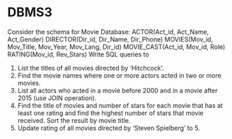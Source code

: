 # DBMS3
Consider the schema for Movie Database:
ACTOR(Act_id, Act_Name, Act_Gender)
DIRECTOR(Dir_id, Dir_Name, Dir_Phone)
MOVIES(Mov_id, Mov_Title, Mov_Year, Mov_Lang, Dir_id)
MOVIE_CAST(Act_id, Mov_id, Role)
RATING(Mov_id, Rev_Stars)
Write SQL queries to
1. List the titles of all movies directed by ‘Hitchcock’.
2. Find the movie names where one or more actors acted in two or more movies.
3. List all actors who acted in a movie before 2000 and in a movie after 2015 (use JOIN operation).
4. Find the title of movies and number of stars for each movie that has at least one rating and find the
highest number of stars that movie received. Sort the result by movie title.
5. Update rating of all movies directed by ‘Steven Spielberg’ to 5.
